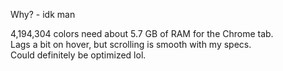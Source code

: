 Why? - idk man

4,194,304 colors need about 5.7 GB of RAM for the Chrome tab.  
Lags a bit on hover, but scrolling is smooth with my specs.  
Could definitely be optimized lol.
